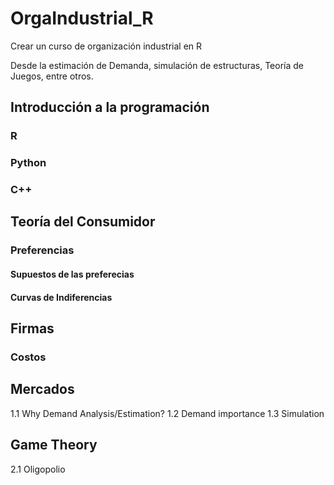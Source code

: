 # OrgaIndustrial_R
Crear un curso de organización industrial en R

Desde la estimación de Demanda, simulación de estructuras, Teoría de Juegos, entre otros.

## Introducción a la programación
### R
### Python
### C++

## Teoría del Consumidor

### Preferencias
#### Supuestos de las preferecias
#### Curvas de Indiferencias

## Firmas
### Costos

## Mercados

1.1 Why Demand Analysis/Estimation? 
1.2 Demand importance
1.3 Simulation

## Game Theory
2.1 Oligopolio
